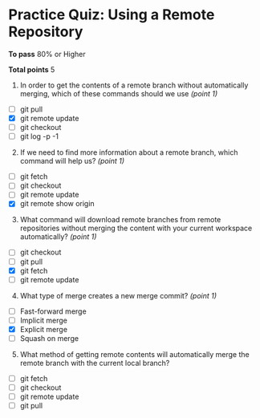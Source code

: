 # Practice Quiz: Using a Remote Repository

__To pass__ 80% or Higher

__Total points__ 5

1. In order to get the contents of a remote branch without automatically merging, which of these commands should we use _(point 1)_
- [ ] git pull
- [x] git remote update
- [ ] git checkout
- [ ] git log -p -1

2. If we need to find more information about a remote branch, which command will help us? _(point 1)_
- [ ] git fetch
- [ ] git checkout
- [ ] git remote update
- [x] git remote show origin

3. What command will download remote branches from remote repositories without merging the content with your current workspace automatically? _(point 1)_
- [ ] git checkout
- [ ] git pull
- [x] git fetch
- [ ] git remote update

4. What type of merge creates a new merge commit? _(point 1)_
- [ ] Fast-forward merge
- [ ] Implicit merge
- [x] Explicit merge
- [ ] Squash on merge

5. What method of getting remote contents will automatically merge the remote branch with the current local branch?
- [ ] git fetch
- [ ] git checkout
- [ ] git remote update
- [ ] git pull